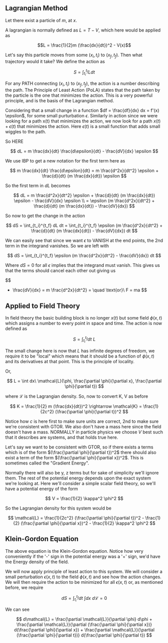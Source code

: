 ## Lagrangian Method

Let there exist a particle of $m$, at $x$.

A lagrangian is normally defined as $L = T - V$, which here would be applied as

$$L = \frac{1}{2}m (\frac{dx}{dt})^2 - V(x)$$

Let's say this particle moves from some $(x_i, t_i)$ to $(x_f, t_f)$. Then what trajectory would it take? We define the action as

$$S = \int_{t_i}^{t_f} L dt$$

For any PATH connecting $(x_i, t_i)$ to $(x_f, t_f)$, the action is a number describing the path. The Principle of Least Action (PoLA) states that the path taken by the particle is the one that minimizes the action. This is a very powerful principle, and is the basis of the Lagrangian method.

Considering that a small change in a function $df = \frac{df}{dx} dx = f'(x) \epsilon$, for some small purturbation $\epsilon$. Similarly in action since we were looking for a path x(t) that minimizes the action, we now look for a path $x(t) + \epsilon(t)$ that minimizes the action. Here $\epsilon(t)$ is a small function that adds small wiggles to the path.

So HERE

$$
dL = m \frac{dx}{dt} \frac{d\epsilon}{dt} - \frac{dV}{dx} \epsilon
$$

We use IBP to get a new notation for the first term here as

$$
m \frac{dx}{dt} \frac{d\epsilon}{dt} = m \frac{d^2x}{dt^2} \epsilon + \frac{d}{dt} (m \frac{dx}{dt}) \epsilon
$$

So the first term in $dL$ becomes

$$
dL = m \frac{d^2x}{dt^2} \epsilon + \frac{d}{dt} (m \frac{dx}{dt}) \epsilon - \frac{dV}{dx} \epsilon \\
= \epsilon (m \frac{d^2x}{dt^2} + \frac{d}{dt} (m \frac{dx}{dt}) - \frac{dV}{dx})
$$

So now to get the change in the action

$$
dS = \int_{t_i}^{t_f} dL dt = \int_{t_i}^{t_f} \epsilon (m \frac{d^2x}{dt^2} + \frac{d}{dt} (m \frac{dx}{dt}) - \frac{dV}{dx}) dt
$$

We can easily see that since we want $\epsilon$ to VANISH at the end points, the 2nd term in the integrand vanishes. So we are left with

$$
dS = \int_{t_i}^{t_f} \epsilon (m \frac{d^2x}{dt^2} - \frac{dV}{dx}) dt
$$

Where $dS = 0$ for all $\epsilon$ implies that the integrand must vanish. This gives us that the terms should cancel each other out giving us

$$
- \frac{dV}{dx}  = m \frac{d^2x}{dt^2} = \quad \text{or}\\
F = ma
$$


## Applied to Field Theory
In field theory the basic building block is no longer $x(t)$ but some field $\phi(x, t)$ which assigns a number to every point in space and time. The action is now defined as

$$
S = \int_{t_i}^{t_f} dt\ L
$$

The small change here is now that $L$ has infinite degrees of freedom, we require it to be "local" which means that it should be a function of $\phi(x, t)$ and its derivatives at that point. This is the principle of locality.

Or,

$$
L = \int dx\ \mathcal{L}(\phi, \frac{\partial \phi}{\partial x}, \frac{\partial \phi}{\partial t})
$$

where $\mathcal{L}$ is the Lagrangian density. So, now to convert K, V as before

$$
K = \frac{1}{2} m (\frac{dx}{dt})^2 \rightarrow \mathcal{K} = \frac{1}{2c^2} (\frac{\partial \phi}{\partial t})^2
$$

Notice how $c$ is here first to make sure units are correct, 2nd to make sure we're consistent with GTOR. We also don't have a mass here since the field doesn't have a mass. NORMALLY in particle physics we choose $V$ best such that it describes are systems, and that holds true here.

Let's say we want to be consistent with GTOR, so if there exists a terms which is of the form $(\frac{\partial \phi}{\partial t})^2$ there should also exist a term of the form $(\frac{\partial \phi}{\partial x})^2$. This is sometimes called the "Gradient Energy".

Normally there will also be y, z terms but for sake of simplicity we'll ignore them. The rest of the potential energy depends upon the exact system we're looking at. Here we'll consider a simple scalar field theory, so we'll have a potential energy of the form

$$
V = \frac{1}{2} \kappa^2 \phi^2
$$

So the Lagrangian density for this system would be

$$
\mathcal{L} = \frac{1}{2c^2} (\frac{\partial \phi}{\partial t})^2 - \frac{1}{2} (\frac{\partial \phi}{\partial x})^2 - \frac{1}{2} \kappa^2 \phi^2
$$

## Klein-Gordon Equation
The above equation is the Klein-Gordon equation. Notice how very conveniently if the '-' sign in the potential energy was a '+' sign, we'd have the Energy density of the field.

We will now apply principle of least action to this system. We will consider a small perturbation $\epsilon(x, t)$ to the field $\phi(x, t)$ and see how the action changes. We will then require the action to be minimized for all $\epsilon(x, t)$ or, as mentioned before, we require

$$
dS = \int_{t_i}^{t_f} dt\ \int dx\ d\mathcal{L} = 0
$$

We can see

$$
d\mathcal{L} = \frac{\partial \mathcal{L}}{\partial \phi} d\phi + \frac{\partial \mathcal{L}}{\partial (\frac{\partial \phi}{\partial x})} d(\frac{\partial \phi}{\partial x}) + \frac{\partial \mathcal{L}}{\partial (\frac{\partial \phi}{\partial t})} d(\frac{\partial \phi}{\partial t})
$$